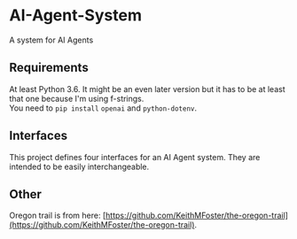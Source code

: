 # AI-Agent-System
A system for AI Agents

## Requirements
At least Python 3.6. It might be an even later version but it has to be at least that one because I'm using f-strings.\
You need to `pip install` `openai` and `python-dotenv`.

## Interfaces
This project defines four interfaces for an AI Agent system. They are intended to be easily interchangeable.

## Other
Oregon trail is from here: [https://github.com/KeithMFoster/the-oregon-trail](https://github.com/KeithMFoster/the-oregon-trail).
